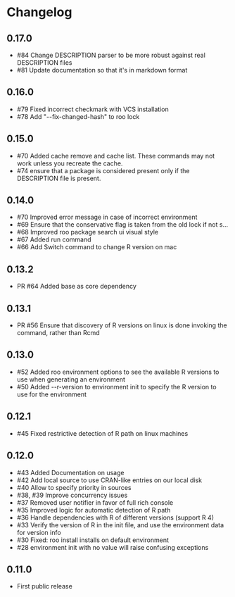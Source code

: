# Changelog

## 0.17.0

- #84 Change DESCRIPTION parser to be more robust against real DESCRIPTION files
- #81 Update documentation so that it's in markdown format

## 0.16.0

- #79 Fixed incorrect checkmark with VCS installation
- #78 Add "--fix-changed-hash" to roo lock

## 0.15.0

- #70 Added cache remove and cache list. These commands may not work unless you recreate the cache.
- #74 ensure that a package is considered present only if the DESCRIPTION file is present.

## 0.14.0

- #70 Improved error message in case of incorrect environment
- #69 Ensure that the conservative flag is taken from the old lock if not s…
- #68 Improved roo package search ui visual style
- #67 Added run command
- #66 Add Switch command to change R version on mac

## 0.13.2

- PR #64 Added base as core dependency

## 0.13.1

- PR #56 Ensure that discovery of R versions on linux is done invoking the command, rather than Rcmd

## 0.13.0

- #52 Added roo environment options to see the available R versions to use when generating an environment
- #50 Added --r-version to environment init to specify the R version to use for the environment


## 0.12.1

- #45 Fixed restrictive detection of R path on linux machines

## 0.12.0

- #43 Added Documentation on usage
- #42 Add local source to use CRAN-like entries on our local disk
- #40 Allow to specify priority in sources
- #38, #39 Improve concurrency issues
- #37 Removed user notifier in favor of full rich console
- #35 Improved logic for automatic detection of R path
- #36 Handle dependencies with R of different versions (support R 4)
- #33 Verify the version of R in the init file, and use the environment data for version info
- #30 Fixed: roo install installs on default environment
- #28 environment init with no value will raise confusing exceptions

## 0.11.0

- First public release
